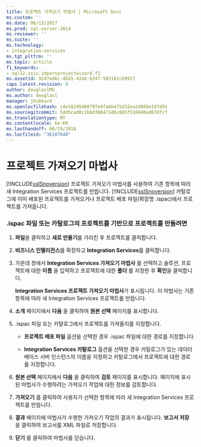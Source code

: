 ```yaml
---
title: 프로젝트 가져오기 마법사 | Microsoft Docs
ms.custom: ''
ms.date: 06/13/2017
ms.prod: sql-server-2014
ms.reviewer: ''
ms.suite: ''
ms.technology:
- integration-services
ms.tgt_pltfrm: ''
ms.topic: article
f1_keywords:
- sql12.ssis.importprojectwizard.f1
ms.assetid: 9247ad6c-4bd1-43ab-b347-583181cb9917
caps.latest.revision: 9
author: douglaslMS
ms.author: douglasl
manager: jhubbard
ms.openlocfilehash: c4e18295d08797e4fa6b475d32ea2d688e187d91
ms.sourcegitcommit: 5dd5cad0c1bbd308471d6c885f516948ad67dfcf
ms.translationtype: MT
ms.contentlocale: ko-KR
ms.lasthandoff: 06/19/2018
ms.locfileid: "36187640"
---
```

# <a name="import-project-wizard"></a>프로젝트 가져오기 마법사
  [!INCLUDE[ssISnoversion](../includes/ssisnoversion-md.md)] 프로젝트 가져오기 마법사를 사용하여 기존 항목에 따라 새 Integration Services 프로젝트를 만듭니다. [!INCLUDE[ssISnoversion](../includes/ssisnoversion-md.md)] 카탈로그에 이미 배포된 프로젝트를 가져오거나 프로젝트 배포 파일(확장명 .ispac)에서 프로젝트를 가져옵니다.  
  
### <a name="to-create-a-project-based-on-a-project-in-ispac-file-or-in-catalog"></a>.ispac 파일 또는 카탈로그의 프로젝트를 기반으로 프로젝트를 만들려면  
  
1.  **파일**을 클릭하고 **새로 만들기**를 가리킨 후 프로젝트를 클릭합니다.  
  
2.  **비즈니스 인텔리전스**를 확장하고 **Integration Services**를 클릭합니다.  
  
3.  가운데 창에서 **Integration Services 가져오기 마법사** 를 선택하고 솔루션, 프로젝트에 대한 **이름** 을 입력하고 프로젝트에 대한 **폴더** 를 지정한 후 **확인**을 클릭합니다.  
  
     **Integration Services 프로젝트 가져오기 마법사**가 표시됩니다. 이 마법사는 기존 항목에 따라 새 Integration Services 프로젝트를 만듭니다.  
  
4.  **소개** 페이지에서 **다음** 을 클릭하여 **원본 선택** 페이지를 표시합니다.  
  
5.  .ispac 파일 또는 카탈로그에서 프로젝트를 가져올지를 지정합니다.  
  
    -   **프로젝트 배포 파일** 옵션을 선택한 경우 .ispac 파일에 대한 경로를 지정합니다.  
  
    -   **Integration Services 카탈로그** 옵션을 선택한 경우 카탈로그가 있는 데이터베이스 서버 인스턴스의 이름을 지정하고 카탈로그에서 프로젝트에 대한 경로를 지정합니다.  
  
6.  **원본 선택** 페이지에서 **다음** 을 클릭하여 **검토** 페이지를 표시합니다. 페이지에 표시된 마법사가 수행하려는 가져오기 작업에 대한 정보를 검토합니다.  
  
7.  **가져오기** 를 클릭하여 사용자가 선택한 항목에 따라 새 Integration Services 프로젝트를 만듭니다.  
  
8.  **결과** 페이지에 마법사가 수행한 가져오기 작업의 결과가 표시됩니다. **보고서 저장** 을 클릭하여 보고서를 XML 파일로 저장합니다.  
  
9. **닫기** 를 클릭하여 마법사를 닫습니다.  
  
  